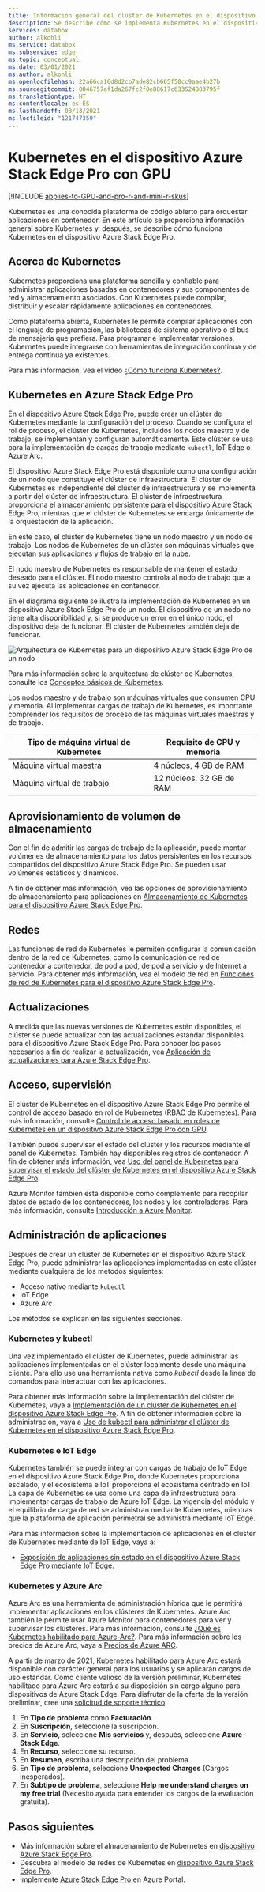 ```yaml
---
title: Información general del clúster de Kubernetes en el dispositivo Microsoft Azure Stack Edge Pro | Microsoft Docs
description: Se describe cómo se implementa Kubernetes en el dispositivo Azure Stack Edge Pro.
services: databox
author: alkohli
ms.service: databox
ms.subservice: edge
ms.topic: conceptual
ms.date: 03/01/2021
ms.author: alkohli
ms.openlocfilehash: 22a66ca16d8d2cb7ade82cb665f50cc9aae4b27b
ms.sourcegitcommit: 0046757af1da267fc2f0e88617c633524883795f
ms.translationtype: HT
ms.contentlocale: es-ES
ms.lasthandoff: 08/13/2021
ms.locfileid: "121747359"
---
```

# <a name="kubernetes-on-your-azure-stack-edge-pro-gpu-device"></a>Kubernetes en el dispositivo Azure Stack Edge Pro con GPU

[!INCLUDE [applies-to-GPU-and-pro-r-and-mini-r-skus](../../includes/azure-stack-edge-applies-to-gpu-pro-r-mini-r-sku.md)]

Kubernetes es una conocida plataforma de código abierto para orquestar aplicaciones en contenedor. En este artículo se proporciona información general sobre Kubernetes y, después, se describe cómo funciona Kubernetes en el dispositivo Azure Stack Edge Pro. 

## <a name="about-kubernetes"></a>Acerca de Kubernetes 

Kubernetes proporciona una plataforma sencilla y confiable para administrar aplicaciones basadas en contenedores y sus componentes de red y almacenamiento asociados. Con Kubernetes puede compilar, distribuir y escalar rápidamente aplicaciones en contenedores.

Como plataforma abierta, Kubernetes le permite compilar aplicaciones con el lenguaje de programación, las bibliotecas de sistema operativo o el bus de mensajería que prefiera. Para programar e implementar versiones, Kubernetes puede integrarse con herramientas de integración continua y de entrega continua ya existentes.

Para más información, vea el vídeo [¿Cómo funciona Kubernetes?](https://www.youtube.com/watch?v=q1PcAawa4Bg&list=PLLasX02E8BPCrIhFrc_ZiINhbRkYMKdPT&index=2&t=0s).

## <a name="kubernetes-on-azure-stack-edge-pro"></a>Kubernetes en Azure Stack Edge Pro

En el dispositivo Azure Stack Edge Pro, puede crear un clúster de Kubernetes mediante la configuración del proceso. Cuando se configura el rol de proceso, el clúster de Kubernetes, incluidos los nodos maestro y de trabajo, se implementan y configuran automáticamente. Este clúster se usa para la implementación de cargas de trabajo mediante `kubectl`, IoT Edge o Azure Arc.

El dispositivo Azure Stack Edge Pro está disponible como una configuración de un nodo que constituye el clúster de infraestructura. El clúster de Kubernetes es independiente del clúster de infraestructura y se implementa a partir del clúster de infraestructura. El clúster de infraestructura proporciona el almacenamiento persistente para el dispositivo Azure Stack Edge Pro, mientras que el clúster de Kubernetes se encarga únicamente de la orquestación de la aplicación. 

En este caso, el clúster de Kubernetes tiene un nodo maestro y un nodo de trabajo. Los nodos de Kubernetes de un clúster son máquinas virtuales que ejecutan sus aplicaciones y flujos de trabajo en la nube. 

El nodo maestro de Kubernetes es responsable de mantener el estado deseado para el clúster. El nodo maestro controla al nodo de trabajo que a su vez ejecuta las aplicaciones en contenedor. 

En el diagrama siguiente se ilustra la implementación de Kubernetes en un dispositivo Azure Stack Edge Pro de un nodo. El dispositivo de un nodo no tiene alta disponibilidad y, si se produce un error en el único nodo, el dispositivo deja de funcionar. El clúster de Kubernetes también deja de funcionar.

![Arquitectura de Kubernetes para un dispositivo Azure Stack Edge Pro de un nodo](media/azure-stack-edge-gpu-kubernetes-overview/kubernetes-architecture-1-node.png)

Para más información sobre la arquitectura de clúster de Kubernetes, consulte los [Conceptos básicos de Kubernetes](https://kubernetes.io/docs/concepts/architecture/).

Los nodos maestro y de trabajo son máquinas virtuales que consumen CPU y memoria. Al implementar cargas de trabajo de Kubernetes, es importante comprender los requisitos de proceso de las máquinas virtuales maestras y de trabajo.

|Tipo de máquina virtual de Kubernetes|Requisito de CPU y memoria|
|---------|---------|
|Máquina virtual maestra|4 núcleos, 4 GB de RAM|
|Máquina virtual de trabajo|12 núcleos, 32 GB de RAM|
<!--The Kubernetes cluster control plane components make global decisions about the cluster. The control plane has:

- *kubeapiserver* that is the front end of the Kubernetes API and exposes the API.
- *etcd* that is a highly available key value store that backs up all the Kubernetes cluster data.
- *kube-scheduler* that makes scheduling decisions.
- *kube-controller-manager* that runs controller processes such as those for node controllers, replications controllers, endpoint controllers, and service account and token controllers. -->

## <a name="storage-volume-provisioning"></a>Aprovisionamiento de volumen de almacenamiento

Con el fin de admitir las cargas de trabajo de la aplicación, puede montar volúmenes de almacenamiento para los datos persistentes en los recursos compartidos del dispositivo Azure Stack Edge Pro. Se pueden usar volúmenes estáticos y dinámicos. 

A fin de obtener más información, vea las opciones de aprovisionamiento de almacenamiento para aplicaciones en [Almacenamiento de Kubernetes para el dispositivo Azure Stack Edge Pro](azure-stack-edge-gpu-kubernetes-storage.md).

## <a name="networking"></a>Redes

Las funciones de red de Kubernetes le permiten configurar la comunicación dentro de la red de Kubernetes, como la comunicación de red de contenedor a contenedor, de pod a pod, de pod a servicio y de Internet a servicio. Para obtener más información, vea el modelo de red en [Funciones de red de Kubernetes para el dispositivo Azure Stack Edge Pro](azure-stack-edge-gpu-kubernetes-networking.md).

## <a name="updates"></a>Actualizaciones

A medida que las nuevas versiones de Kubernetes estén disponibles, el clúster se puede actualizar con las actualizaciones estándar disponibles para el dispositivo Azure Stack Edge Pro. Para conocer los pasos necesarios a fin de realizar la actualización, vea [Aplicación de actualizaciones para Azure Stack Edge Pro](azure-stack-edge-gpu-install-update.md).

## <a name="access-monitoring"></a>Acceso, supervisión

El clúster de Kubernetes en el dispositivo Azure Stack Edge Pro permite el control de acceso basado en rol de Kubernetes (RBAC de Kubernetes). Para más información, consulte [Control de acceso basado en roles de Kubernetes en un dispositivo Azure Stack Edge Pro con GPU](azure-stack-edge-gpu-kubernetes-rbac.md).

También puede supervisar el estado del clúster y los recursos mediante el panel de Kubernetes. También hay disponibles registros de contenedor. A fin de obtener más información, vea [Uso del panel de Kubernetes para supervisar el estado del clúster de Kubernetes en el dispositivo Azure Stack Edge Pro](azure-stack-edge-gpu-monitor-kubernetes-dashboard.md).

Azure Monitor también está disponible como complemento para recopilar datos de estado de los contenedores, los nodos y los controladores. Para más información, consulte [Introducción a Azure Monitor](../azure-monitor/overview.md).

<!--## Private container registry

Kubernetes on Azure Stack Edge Pro device allows for the private storage of your images by providing a local container registry.-->

## <a name="application-management"></a>Administración de aplicaciones

Después de crear un clúster de Kubernetes en el dispositivo Azure Stack Edge Pro, puede administrar las aplicaciones implementadas en este clúster mediante cualquiera de los métodos siguientes:

- Acceso nativo mediante `kubectl`
- IoT Edge 
- Azure Arc

Los métodos se explican en las siguientes secciones.


### <a name="kubernetes-and-kubectl"></a>Kubernetes y kubectl

Una vez implementado el clúster de Kubernetes, puede administrar las aplicaciones implementadas en el clúster localmente desde una máquina cliente. Para ello use una herramienta nativa como *kubectl* desde la línea de comandos para interactuar con las aplicaciones. 

Para obtener más información sobre la implementación del clúster de Kubernetes, vaya a [Implementación de un clúster de Kubernetes en el dispositivo Azure Stack Edge Pro](azure-stack-edge-gpu-create-kubernetes-cluster.md). A fin de obtener información sobre la administración, vaya a [Uso de kubectl para administrar el clúster de Kubernetes en el dispositivo Azure Stack Edge Pro](azure-stack-edge-gpu-create-kubernetes-cluster.md).


### <a name="kubernetes-and-iot-edge"></a>Kubernetes e IoT Edge

Kubernetes también se puede integrar con cargas de trabajo de IoT Edge en el dispositivo Azure Stack Edge Pro, donde Kubernetes proporciona escalado, y el ecosistema e IoT proporciona el ecosistema centrado en IoT. La capa de Kubernetes se usa como una capa de infraestructura para implementar cargas de trabajo de Azure IoT Edge. La vigencia del módulo y el equilibrio de carga de red se administran mediante Kubernetes, mientras que la plataforma de aplicación perimetral se administra mediante IoT Edge.

Para más información sobre la implementación de aplicaciones en el clúster de Kubernetes mediante de IoT Edge, vaya a: 

- [Exposición de aplicaciones sin estado en el dispositivo Azure Stack Edge Pro mediante IoT Edge](azure-stack-edge-gpu-deploy-stateless-application-iot-edge-module.md).


### <a name="kubernetes-and-azure-arc"></a>Kubernetes y Azure Arc

Azure Arc es una herramienta de administración híbrida que le permitirá implementar aplicaciones en los clústeres de Kubernetes. Azure Arc también le permite usar Azure Monitor para contenedores para ver y supervisar los clústeres. Para más información, consulte [¿Qué es Kubernetes habilitado para Azure-Arc?](../azure-arc/kubernetes/overview.md). Para más información sobre los precios de Azure Arc, vaya a [Precios de Azure ARC](https://azure.microsoft.com/services/azure-arc/#pricing).

A partir de marzo de 2021, Kubernetes habilitado para Azure Arc estará disponible con carácter general para los usuarios y se aplicarán cargos de uso estándar. Como cliente valioso de la versión preliminar, Kubernetes habilitado para Azure Arc estará a su disposición sin cargo alguno para dispositivos de Azure Stack Edge. Para disfrutar de la oferta de la versión preliminar, cree una [solicitud de soporte técnico](https://portal.azure.com/#blade/Microsoft_Azure_Support/HelpAndSupportBlade/newsupportrequest):

1. En **Tipo de problema** como **Facturación**.
2. En **Suscripción**, seleccione la suscripción.
3. En **Servicio**, seleccione **Mis servicios** y, después, seleccione **Azure Stack Edge**.
4. En **Recurso**, seleccione su recurso.
5. En **Resumen**, escriba una descripción del problema.
6. En **Tipo de problema**, seleccione **Unexpected Charges** (Cargos inesperados).
7. En **Subtipo de problema**, seleccione **Help me understand charges on my free trial** (Necesito ayuda para entender los cargos de la evaluación gratuita).


## <a name="next-steps"></a>Pasos siguientes

- Más información sobre el almacenamiento de Kubernetes en [dispositivo Azure Stack Edge Pro](azure-stack-edge-gpu-kubernetes-storage.md).
- Descubra el modelo de redes de Kubernetes en [dispositivo Azure Stack Edge Pro](azure-stack-edge-gpu-kubernetes-networking.md).
- Implemente [Azure Stack Edge Pro](azure-stack-edge-gpu-deploy-prep.md) en Azure Portal.
